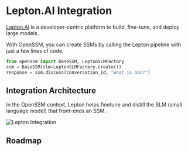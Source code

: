 # Lepton.AI Integration

[Lepton.AI](https://lepton.ai) is a developer-centric platform to build, fine-tune, and deploy large models.

With OpenSSM, you can create SSMs by calling the Lepton pipeline with just a few lines of code.

```python
from openssm import BaseSSM, LeptonSLMFactory
ssm = BaseSSM(slm=LeptonSLMFactory.create())
response = ssm.discuss(conversation_id, "what is abc?")
```

## Integration Architecture

In the OpenSSM context, Lepton helps finetune and distill the SLM (small language model) that front-ends an SSM.

![Lepton Integration](../diagrams/ssm-lepton-integration.drawio.png)

## Roadmap
